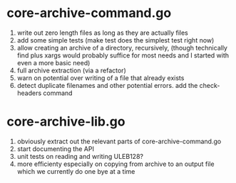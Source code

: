 # core-archive-command.go

1. write out zero length files as long as they are actually files
2. add some simple tests (make test does the simplest test right now)
3. allow creating an archive of a directory, recursively, (though
   technically find plus xargs would probably suffice for most needs
   and I started with even a more basic need)
4. full archive extraction (via a refactor)
5. warn on potential over writing of a file that already exists
6. detect duplicate filenames and other potential errors. add the
   check-headers command

# core-archive-lib.go

1. obviously extract out the relevant parts of core-archive-command.go
2. start documenting the API
3. unit tests on reading and writing ULEB128?
4. more efficienty especially on copying from archive to an output
   file which we currently do one bye at a time
